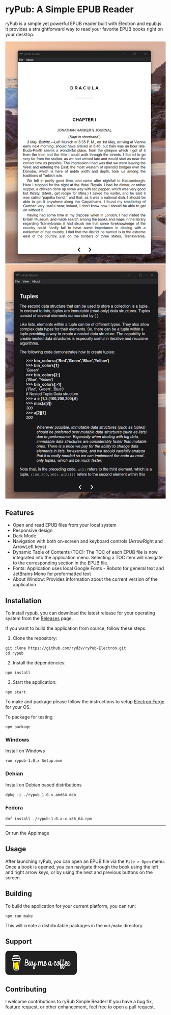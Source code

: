 ﻿# ryPub: A Simple EPUB Reader

ryPub is a simple yet powerful EPUB reader built with Electron and epub.js. It provides a straightforward way to read
your favorite EPUB books right on your desktop.

![ALT](https://github.com/ryd3v/ryPub-Electron/blob/main/Screenshot%202023-08-07%20153701.png)
![ALT](https://github.com/ryd3v/ryPub-Electron/blob/main/dark-mode.png)

## Features

- Open and read EPUB files from your local system
- Responsive design
- Dark Mode
- Navigation with both on-screen and keyboard controls (ArrowRight and ArrowLeft keys)
- Dynamic Table of Contents (TOC): The TOC of each EPUB file is now integrated into the application menu. Selecting a
  TOC item will navigate to the corresponding section in the EPUB file.
- Fonts: Application uses local Google Fonts - Roboto for general text and JetBrains Mono for preformatted text
- About Window: Provides information about the current version of the application

## Installation

To install rypub, you can download the latest release for your operating system from
the [Releases](https://github.com/ryd3v/ryPub-Electron/releases) page.

If you want to build the application from source, follow these steps:

1. Clone the repository:

```
git clone https://github.com/ryd3v/ryPub-Electron.git
cd rypub
```

2. Install the dependencies:

```
npm install
```

3. Start the application:

```
npm start
```
To make and package please follow the instructions to setup [Electron Forge](https://www.electronforge.io/) for your OS.

To package for testing

```
npm package
```

### Windows

Install on Windows

```
run rypub-1.0.x Setup.exe
```

### Debian

Install on Debian based distributions

```
dpkg -i ./rypub_1.0.x_amd64.deb
```

### Fedora

```
dnf install ./rypub-1.0.x-x.x86_64.rpm
```

---

Or run the AppImage

## Usage

After launching ryPub, you can open an EPUB file via the `File > Open` menu. Once a book is opened, you can navigate
through the book using the left and right arrow keys, or by using the next and previous buttons on the screen.

## Building

To build the application for your current platform, you can run:

```
npm run make
```

This will create a distributable packages in the `out/make` directory.


## Support 

<a href="https://www.buymeacoffee.com/ryd3v" target="_blank">
  <img src="https://github.com/ryd3v/ryPub-Electron/blob/main/black-button.png" alt="Alt text" width="225" height="75">
</a>

## Contributing

I welcome contributions to ryRub Simple Reader! If you have a bug fix, feature request, or other enhancement, feel free to open a
pull request.
